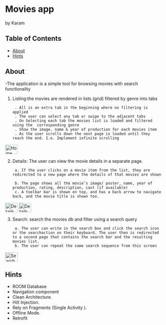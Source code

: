 # Movies app
by
Karam

## Table of Contents

- [About](#about)
- [Hints](#hints)


## About 

-The application is a simple tool for browsing movies with search functionality


1. Listing:the movies are rendered in lists (grid) filtered by genre into 
tabs     
         

        . All is an extra tab in the beginning where no filtering is applied
        . The user can select any tab or swipe to the adjacent tabs
        . On Selecting each tab the movies list is loaded and filtered using the  corresponding genre
        . Show the image, name & year of production for each movies item
        . As the user scrolls down the next page is loaded until they reach the end. I.e. Implement infinite scrolling

 <a target="blank"><img align="center"
      src="https://github.com/KaramZero/SimpleMoviesApp/blob/master/home.jpg"
      alt="Home screen " height="30" width="40" />





2. Details: The user can view the movie details in a separate page.
        
        a. If the user clicks on a movie item from the list, they are redirected to a new page where the details of that movies are shown

        b. The page shows all the movie’s image/ poster, name, year of production, rating, description, cast (if available)
        c. A toolbar bar is shown on top, and has a back arrow to navigate back, and the movie title is shown too.

 <a target="blank"><img align="center"
      src="https://github.com/KaramZero/SimpleMoviesApp/blob/master/movie_details1.jpg"
      alt="Details screen " height="30" width="40" />
       <a target="blank"><img align="center"
      src="https://github.com/KaramZero/SimpleMoviesApp/blob/master/movie_details1.jpg"
      alt="Details screen " height="30" width="40" />



3. Search: search the movies db and filter using a search query

        a. The user can write in the search box and click the search icon or the searchaction on their keyboard. The user then is redirected to a second page that contains the search bar and the resulting movies list.
        b. The user can repeat the same search sequence from this screen


<a target="blank"><img align="center"
      src="https://github.com/KaramZero/SimpleMoviesApp/blob/master/search.jpg"
      alt="Search screen " height="30" width="40" />

## Hints 

- ROOM Database
- Navigation component
- Clean Architecture.
- Hilt Injection.
- Rely on Fragments (Single Activity ).
- Offline Mode.
- Retrofit

